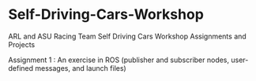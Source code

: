 # Self-Driving-Cars-Workshop
ARL and ASU Racing Team Self Driving Cars Workshop Assignments and Projects

Assignment 1 : An exercise in ROS (publisher and subscriber nodes, user-defined messages, and launch files) 
